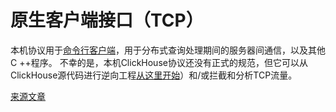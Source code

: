 # 原生客户端接口（TCP）

本机协议用于[命令行客户端](cli.md)，用于分布式查询处理期间的服务器间通信，以及其他C ++程序。 不幸的是，本机ClickHouse协议还没有正式的规范，但它可以从ClickHouse源代码进行逆向工程[从这里开始](https://github.com/yandex/ClickHouse/tree/master/dbms/src/Client)）和/或拦截和分析TCP流量。

[来源文章](https://clickhouse.yandex/docs/zh/interfaces/tcp/) <!--hide-->
